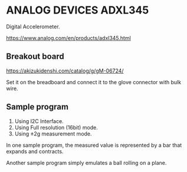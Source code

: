 # ANALOG DEVICES ADXL345

Digital Accelerometer.

https://www.analog.com/en/products/adxl345.html


## Breakout board

https://akizukidenshi.com/catalog/g/gM-06724/

Set it on the breadboard and connect it to the glove connector with bulk wire.


## Sample program

1. Using I2C Interface.
2. Using Full resolution (16bit) mode.
3. Using ±2g measurement mode.

In one sample program, the measured value is represented by a bar that expands and contracts.

Another sample program simply emulates a ball rolling on a plane.
